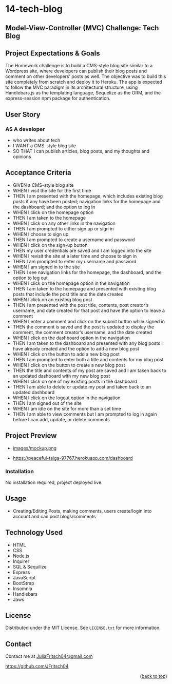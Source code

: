 # 14-tech-blog

## Model-View-Controller (MVC) Challenge: Tech Blog
## Project Expectations & Goals
The Homework challenge is to build a CMS-style blog site similar to a Wordpress site, where developers can publish their blog posts and comment on other developers’ posts as well. The objective was to build this site completely from scratch and deploy it to Heroku. The app is expected to follow the MVC paradigm in its architectural structure, using Handlebars.js as the templating language, Sequelize as the ORM, and the express-session npm package for authentication.

  
## User Story
    
### AS A developer
- who writes about tech
- I WANT a CMS-style blog site
- SO THAT I can publish articles, blog posts, and my thoughts and opinions
    
## Acceptance Criteria
- GIVEN a CMS-style blog site
- WHEN I visit the site for the first time
- THEN I am presented with the homepage, which includes existing blog posts if any have been posted; navigation links for the homepage and the dashboard; and the option to log in
- WHEN I click on the homepage option
- THEN I am taken to the homepage
- WHEN I click on any other links in the navigation
- THEN I am prompted to either sign up or sign in
- WHEN I choose to sign up
- THEN I am prompted to create a username and password
- WHEN I click on the sign-up button
- THEN my user credentials are saved and I am logged into the site
- WHEN I revisit the site at a later time and choose to sign in
- THEN I am prompted to enter my username and password
- WHEN I am signed in to the site
- THEN I see navigation links for the homepage, the dashboard, and the option to log out
- WHEN I click on the homepage option in the navigation
- THEN I am taken to the homepage and presented with existing blog posts that include the post title and the date created
- WHEN I click on an existing blog post
- THEN I am presented with the post title, contents, post creator’s username, and date created for that post and have the option to leave a comment
- WHEN I enter a comment and click on the submit button while signed in
- THEN the comment is saved and the post is updated to display the comment, the comment creator’s username, and the date created
- WHEN I click on the dashboard option in the navigation
- THEN I am taken to the dashboard and presented with any blog posts I have already created and the option to add a new blog post
- WHEN I click on the button to add a new blog post
- THEN I am prompted to enter both a title and contents for my blog post
- WHEN I click on the button to create a new blog post
- THEN the title and contents of my post are saved and I am taken back to an updated dashboard with my new blog post
- WHEN I click on one of my existing posts in the dashboard
- THEN I am able to delete or update my post and taken back to an updated dashboard
- WHEN I click on the logout option in the navigation
- THEN I am signed out of the site
- WHEN I am idle on the site for more than a set time
- THEN I am able to view comments but I am prompted to log in again before I can add, update, or delete comments







## Project Preview
- [images/mockup.png](https://github.com/JFritsch04/14-tech-blog/blob/d6b0691a0193e0ee9581563ca94a30a9ed6402eb/images/mockup.png)

- https://peaceful-taiga-97767.herokuapp.com/dashboard


### Installation
No installation required, project deployed live. 


## Usage
- Creating/Editing Posts, making comments, users create/login into account and can post blogs/comments





## Technology Used

- HTML
- CSS
- Node.js
- Inquirer
- SQL & Sequilize
- Express
- JavaScript
- BootStrap
- Insomnia
- Handlebars
- Jaws





<!-- LICENSE -->
## License

Distributed under the MIT License. See `LICENSE.txt` for more information.



<!-- CONTACT -->
## Contact

Contact me at JuliaFritsch04@gmail.com

https://github.com/JFritsch04

<p align="right">(<a href="#readme-top">back to top</a>)</p>

